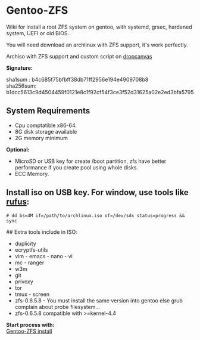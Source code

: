 # Gentoo-ZFS
Wiki for install a root ZFS system on gentoo, with systemd, grsec, hardened system, UEFI or old BIOS.

You will need download an archlinux with ZFS support, it's work perfectly.

Archiso with ZFS support and custom script on [dropcanvas](http://dropcanvas.com/0hr5c)

**Signature:**

sha1sum : b4c685f75bfbff38db71ff2956e194e4909708b8  
sha256sum: b1dcc5613c9d4504459f0121e8c1f92cf54f3ce3f52d31625a02e2ed3bfa5795

## System Requirements
* Cpu comptatible x86-64.
* 8G disk storage available
* 2G memory minimum
    
**Optional:**
* MicroSD or USB key for create /boot partition, zfs have better performance if you create pool using whole disks.
* ECC Memory.

## Install iso on USB key. For window, use tools like [rufus](https://rufus.akeo.ie/):  

    # dd bs=4M if=/path/to/archlinux.iso of=/dev/sdx status=progress && sync

## Extra tools include in ISO:
* duplicity
* ecryptfs-utils
* vim - emacs - nano - vi
* mc - ranger
* w3m
* git
* privoxy
* tor
* tmux - screen
* zfs-0.6.5.8 - You must install the same version into gentoo else grub complain about probe filesystem...
* zfs-0.6.5.8 compatible with >=kernel-4.4 

**Start process with:**  
[Gentoo-ZFS install](https://github.com/szorfein/Gentoo-ZFS/wiki/gentoo-zfs)  
